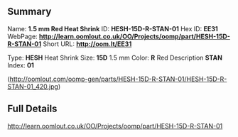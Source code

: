 

 ## Summary
Name: __1.5 mm Red Heat Shrink__
ID: __HESH-15D-R-STAN-01__
Hex ID: __EE31__
WebPage: __http://learn.oomlout.co.uk/OO/Projects/oomp/part/HESH-15D-R-STAN-01__
Short URL: __http://oom.lt/EE31__

Type: __HESH__ Heat Shrink 
Size: __15D__ 1.5 mm 
Color: __R__ Red 
Description __STAN__  
Index: __01__


(http://oomlout.com/oomp-gen/parts/HESH-15D-R-STAN-01/HESH-15D-R-STAN-01_420.jpg)


 ## Full Details
 http://learn.oomlout.co.uk/OO/Projects/oomp/part/HESH-15D-R-STAN-01














